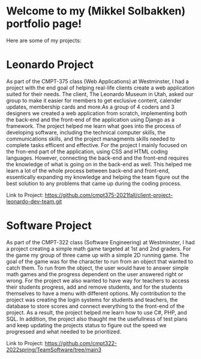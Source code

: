 # Welcome to my (Mikkel Solbakken) portfolio page!

Here are some of my projects: 


# Leonardo Project

As part of the CMPT-375 class (Web Applications) at Westminster, I had a project with the end goal of helping real-life clients create a web application suited for their needs. The client, The Leonardo Museum in Utah, asked our group to make it easier for members to get exclusive content, calender updates, membership cards and more.As a group of 4 coders and 3 designers we created a web application from scratch, implementing both the back-end and the front-end of the application using Django as a framework. The project helped me learn what goes into the process of developing software, including the technical computer skills, the communications skills, and the project managments skills needed to complete tasks efficent and effective. For the project I mainly focused on the fron-end part of the application, using CSS and HTML coding languages. However, connecting the back-end and the front-end requires the knowledge of what is going on in the back-end as well. This helped me learn a lot of the whole process between back-end and front-end, essentically expanding my knowledge and helping the team figure out the best solution to any problems that came up during the coding process. 

Link to Project: https://github.com/cmpt375-2021fall/client-project-leonardo-dev-team.git

# Software Project

As part of the CMPT-322 class (Software Engineering) at Westminster, I had a project creating a simple math game targeted at 1st and 2nd graders. For the game my group of three came up with a simple 2D running game. The goal of the game was for the character to run from an object that wanted to catch them. To run from the object, the user would have to answer simple math games and the progress dependent on the user answered right or wrong. For the project we also wanted to have way for teachers to access their students progress, add and remove students, and for the students themselves to have a menu with different options. My contribution to the project was creating the login systems for students and teachers, the database to store scores and connect everything to the front-end of the project. As a result, the project helped me learn how to use C#, PHP, and SQL. In addition, the project also thaught me the usefullness of test plans and keep updating the projects status to figure out the speed we progressed and what needed to be prioritized.  

Link to Project: https://github.com/cmpt322-2022spring/TeamSoftware/tree/main3
